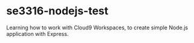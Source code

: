 # se3316-nodejs-test
Learning how to work with Cloud9 Workspaces, to create simple Node.js application with Express.
